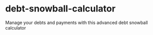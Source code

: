 # debt-snowball-calculator
Manage your debts and payments with this advanced debt snowball calculator
